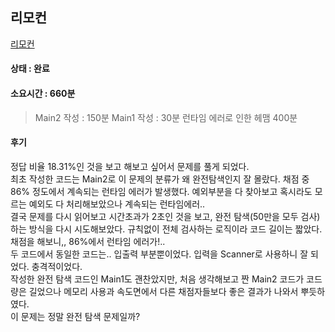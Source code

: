 ## 리모컨
[리모컨](https://www.acmicpc.net/problem/1107)

#### 상태 : 완료

#### 소요시간 : 660분
> Main2 작성 : 150분
> Main1 작성 : 30분
> 런타임 에러로 인한 헤맴 400분

#### 후기
 정답 비율 18.31%인 것을 보고 해보고 싶어서 문제를 풀게 되었다.  
 최초 작성한 코드는 Main2로 이 문제의 분류가 왜 완전탐색인지 잘 몰랐다.
 채점 중 86% 정도에서 계속되는 런타임 에러가 발생했다. 예외부분을 다 찾아보고 혹시라도 모르는 예외도 다 처리해보았으나 계속되는 런타임에러..   
 결국 문제를 다시 읽어보고 시간초과가 2초인 것을 보고, 완전 탐색(50만을 모두 검사)하는 방식을 다시 시도해보았다. 
 규칙없이 전체 검사하는 로직이라 코드 길이는 짧았다. 채점을 해보니,, 86%에서 런타임 에러가!..  
 두 코드에서 동일한 코드는.. 입출력 부분뿐이었다. 입력을 Scanner로 사용하니 잘 되었다. 충격적이었다.  
 작성한 완전 탐색 코드인 Main1도 괜찬았지만, 처음 생각해보고 짠 Main2 코드가 코드량은 길었으나 메모리 사용과 속도면에서 다른 채점자들보다 좋은 결과가 나와서 뿌듯하였다.  
 이 문제는 정말 완전 탐색 문제일까?
 
